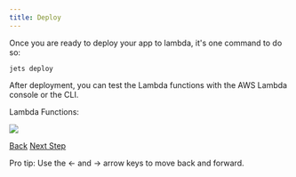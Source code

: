```yaml
---
title: Deploy
---
```


Once you are ready to deploy your app to lambda, it's one command to do so:

    jets deploy

After deployment, you can test the Lambda functions with the AWS Lambda console or the CLI.

Lambda Functions:

![](/img/quick-start/demo-lambda-functions.png)

<a id="prev" class="btn btn-basic" href="{% link _docs/repl-console.md %}">Back</a>
<a id="next" class="btn btn-primary" href="{% link _docs/jets-call.md %}">Next Step</a>
<p class="keyboard-tip">Pro tip: Use the <- and -> arrow keys to move back and forward.</p>
